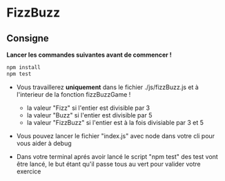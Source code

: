 # FizzBuzz

## Consigne 

**Lancer les commandes suivantes avant de commencer !**

```javascript
npm install
npm test
```

- Vous travaillerez **uniquement** dans le fichier ./js/fizzBuzz.js et à l'interieur de la fonction fizzBuzzGame !

    - la valeur "Fizz" si l'entier est divisible par 3
    - la valeur "Buzz" si l'entier est divisible par 5
    - la valeur "FizzBuzz" si l'entier est à la fois divisiable par 3 et 5

- Vous pouvez lancer le fichier "index.js" avec node dans votre cli pour vous aider à debug
- Dans votre terminal aprés avoir lancé le script "npm test" des test vont être lancé, le but étant qu'il passe tous au vert pour valider votre exercice